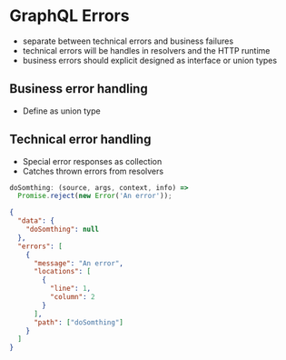 # GraphQL Errors

- separate between technical errors and business failures
- technical errors will be handles in resolvers and the HTTP runtime
- business errors should explicit designed as interface or union types

## Business error handling

- Define as union type

## Technical error handling

- Special error responses as collection
- Catches thrown errors from resolvers

```javascript
doSomthing: (source, args, context, info) =>
  Promise.reject(new Error('An error'));
```

```json
{
  "data": {
    "doSomthing": null
  },
  "errors": [
    {
      "message": "An error",
      "locations": [
        {
          "line": 1,
          "column": 2
        }
      ],
      "path": ["doSomthing"]
    }
  ]
}
```
